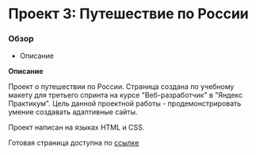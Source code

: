# Проект 3: Путешествие по России

### Обзор
* Описание

**Описание**

Проект о путешествии по России. Страница создана по учебному макету для третьего спринта на курсе "Веб-разработчик" в "Яндекс Практикум". Цель данной проектной работы - продемонстрировать умение создавать адаптивные сайты. 

Проект написан на языках HTML и CSS. 

Готовая страница доступна по [ссылке](https://mistfill.github.io/russian-travel/)